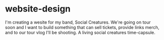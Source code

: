 # website-design

I'm creating a wesite for my band, Social Creatures. We're going on tour soon and I want to build something that can sell tickets, provide links merch, and to our tour vlog I'll be shooting. A living social creatures time-capsule.